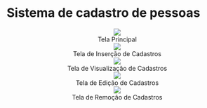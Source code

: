 # Sistema de cadastro de pessoas

<div align="center">
  <img src="https://user-images.githubusercontent.com/38301852/209893814-1b75cd99-8df6-49b7-a5d0-3da0caf3404a.png"/>
  <br><span style-font = "font-size: xx-small"> Tela Principal</span>
</div>

<div align="center">
  <img src="https://user-images.githubusercontent.com/38301852/209893935-46b13977-d7de-4f85-a94a-c2eed29bee21.png"/>
  <br><span style-font = "font-size: xx-small"> Tela de Inserção de Cadastros</span>
</div>

<div align="center">
  <img src="https://user-images.githubusercontent.com/38301852/209893942-3e5ef871-be95-4d31-8158-af09043ea3eb.png"/>
  <br><span style-font = "font-size: xx-small"> Tela de Visualização de Cadastros</span>
</div>

<div align="center">
  <img src="https://user-images.githubusercontent.com/38301852/209893947-bbb75042-3a47-4874-acc3-4b964677c980.png"/>
  <br><span style-font = "font-size: xx-small"> Tela de Edição de Cadastros</span>
</div>

<div align="center">
  <img src="https://user-images.githubusercontent.com/38301852/209893955-4a569b70-de1d-448d-a2c0-168b3c99e4bd.png"/>
  <br><span style-font = "font-size: xx-small"> Tela de Remoção de Cadastros</span>
</div>
